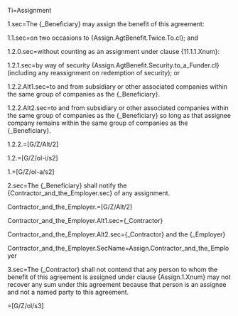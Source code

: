 Ti=Assignment

1.sec=The {_Beneficiary} may assign the benefit of this agreement:

1.1.sec=on two occasions to {Assign.AgtBenefit.Twice.To.cl}; and

1.2.0.sec=without counting as an assignment under clause {11.1.1.Xnum}:

1.2.1.sec=by way of security {Assign.AgtBenefit.Security.to_a_Funder.cl} (including any reassignment on redemption of security); or

1.2.2.Alt1.sec=to and from subsidiary or other associated companies within the same group of companies as the {_Beneficiary}.

1.2.2.Alt2.sec=to and from subsidiary or other associated companies within the same group of companies as the {_Beneficiary} so long as that assignee company remains within the same group of companies as the {_Beneficiary}.

1.2.2.=[G/Z/Alt/2]

1.2.=[G/Z/ol-i/s2]

1.=[G/Z/ol-a/s2]

2.sec=The {_Beneficiary} shall notify the {Contractor_and_the_Employer.sec} of any assignment.

Contractor_and_the_Employer.=[G/Z/Alt/2]

Contractor_and_the_Employer.Alt1.sec={_Contractor}

Contractor_and_the_Employer.Alt2.sec={_Contractor} and the {_Employer}

Contractor_and_the_Employer.SecName=Assign.Contractor_and_the_Employer

3.sec=The {_Contractor} shall not contend that any person to whom the benefit of this agreement is assigned under clause {Assign.1.Xnum} may not recover any sum under this agreement because that person is an assignee and not a named party to this agreement.

=[G/Z/ol/s3]
